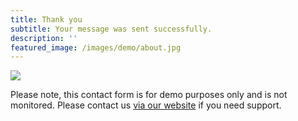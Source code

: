 ```yaml
---
title: Thank you
subtitle: Your message was sent successfully.
description: ''
featured_image: /images/demo/about.jpg
---
```


![](/images/demo/about.jpg)

Please note, this contact form is for demo purposes only and is not monitored. Please contact us [via our website](https://jekyllthemes.io) if you need support.